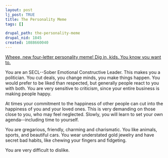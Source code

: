 ```yaml
--- 
layout: post
lj_post: TRUE
title: The Personality Meme
tags: []

drupal_path: the-personality-meme
drupal_nid: 1845
created: 1088660040
---
```

<a href="http://hokev.brinkster.net/quiz/default.asp?quiz=Better+Personality&page=1">Wheee, new four-letter personality meme! Dig in, kids. You know you want to.</a>

You are an SECL--Sober Emotional Constructive Leader. This makes you a politician. You cut deals, you change minds, you make things happen. You would prefer to be liked than respected, but generally people react to you with both. You are very sensitive to criticism, since your entire business is making people happy.

At times your commitment to the happiness of other people can cut into the happiness of you and your loved ones. This is very demanding on those close to you, who may feel neglected. Slowly, you will learn to set your own agenda--including time to yourself.

You are gregarious, friendly, charming and charismatic. You like animals, sports, and beautiful cars. You wear understated gold jewelry and have secret bad habits, like chewing your fingers and fidgeting.

You are very difficult to dislike.

